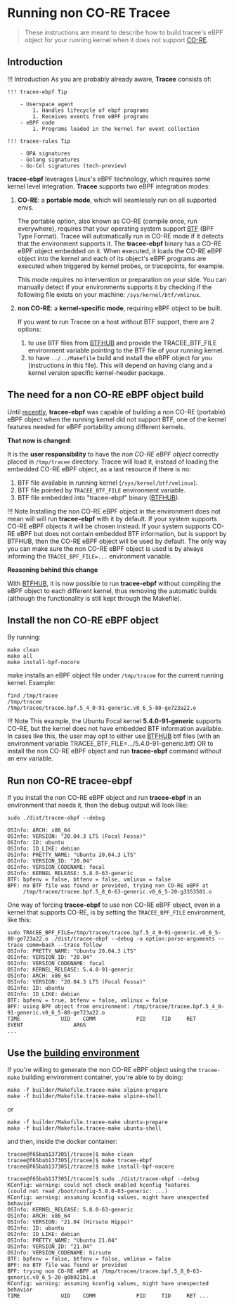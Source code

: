# Running non CO-RE Tracee

> These instructions are meant to describe how to build tracee's eBPF object
> for your running kernel when it does not support
> [CO-RE](https://nakryiko.com/posts/bpf-portability-and-co-re/).

## Introduction

!!! Introduction
    As you are probably already aware, **Tracee** consists of:

    !!! tracee-ebpf Tip

        - Userspace agent
            1. Handles lifecycle of ebpf programs
            1. Receives events from eBPF programs
        - eBPF code
            1. Programs loaded in the kernel for event collection

    !!! tracee-rules Tip

        - OPA signatures
        - Golang signatures
        - Go-Cel signatures (tech-preview)

**tracee-ebpf** leverages Linux's eBPF technology, which requires some kernel
level integration. **Tracee** supports two eBPF integration modes:

1. **CO-RE**: a **portable mode**, which will seamlessly run on all supported
   envs.

    The portable option, also known as CO-RE (compile once, run everywhere),
    requires that your operating system support
    [BTF](https://nakryiko.com/posts/btf-dedup/) (BPF Type Format). Tracee will
    automatically run in CO-RE mode if it detects that the environment supports
    it. The **tracee-ebpf** binary has a CO-RE eBPF object embedded on it. When
    executed, it loads the CO-RE eBPF object into the kernel and each of its
    object's eBPF programs are executed when triggered by kernel probes, or
    tracepoints, for example.

    This mode requires no intervention or preparation on your side.  You can
    manually detect if your environments supports it by checking if the
    following file exists on your machine: `/sys/kernel/btf/vmlinux`.

2. **non CO-RE**: a **kernel-specific mode**, requiring eBPF object to be built.

    If you want to run Tracee on a host without BTF support, there are 2 options:
    1. to use BTF files from [BTFHUB](https://github.com/aquasecurity/btfhub)
       and provide the TRACEE_BTF_FILE environment variable pointing to the BTF
       file of your running kernel.
    2. to have `../../Makefile` build and install the eBPF object for you
       (instructions in this file). This will depend on having clang and a
       kernel version specific kernel-header package.

## The need for a non CO-RE eBPF object build

Until [recently](https://github.com/aquasecurity/tracee/commit/20549fabefa37b70ca1b8bade8ae39ef0b934942),
**tracee-ebpf** was capable of building a non CO-RE (portable) eBPF object when
the running kernel did not support BTF, one of the kernel features needed for
eBPF portability among different kernels.

**That now is changed**:

It is the **user responsibility** to have the *non CO-RE eBPF object* correctly
placed in `/tmp/tracee` directory. Tracee will load it, instead of loading the
embedded CO-RE eBPF object, as a last resource if there is no:

1. BTF file available in running kernel (`/sys/kernel/btf/vmlinux`).
1. BTF file pointed by `TRACEE_BTF_FILE` environment variable.
1. BTF file embedded into "tracee-ebpf" binary ([BTFHUB](https://github.com/aquasecurity/btfhub)).

!!! Note
    Installing the non CO-RE eBPF object in the environment does not mean will
    will run **tracee-ebpf** with it by default. If your system supports CO-RE
    eBPF objects it will be chosen instead. If your system supports CO-RE eBPF
    but does not contain embedded BTF information, but is support by BTFHUB,
    then the CO-RE eBPF object will be used by default. The only way you can
    make sure the non CO-RE eBPF object is used is by always informing the
    `TRACEE_BPF_FILE=...` environment variable.

**Reasoning behind this change**

With [BTFHUB](https://github.com/aquasecurity/btfhub), it is now possible to
run **tracee-ebpf** without compiling the eBPF object to each different kernel,
thus removing the automatic builds (although the functionality is still kept
through the Makefile).

## Install the non CO-RE eBPF object

By running:

```text
make clean
make all
make install-bpf-nocore
```

make installs an eBPF object file under `/tmp/tracee` for the current running
kernel. Example:

```text
find /tmp/tracee
/tmp/tracee
/tmp/tracee/tracee.bpf.5_4_0-91-generic.v0_6_5-80-ge723a22.o
```

!!! Note
    This example, the Ubuntu Focal kernel **5.4.0-91-generic** supports CO-RE,
    but the kernel does not have embedded BTF information available. In cases
    like this, the user may opt to either use [BTFHUB](https://github.com/aquasecurity/btfhub)
    btf files (with an environment variable TRACEE_BTF_FILE=.../5.4.0-91-generic.btf)
    OR to install the non CO-RE eBPF object and run **tracee-ebpf** command
    without an env variable.

## Run non CO-RE tracee-ebpf

If you install the non CO-RE eBPF object and run **tracee-ebpf** in an
environment that needs it, then the debug output will look like:

```text
sudo ./dist/tracee-ebpf --debug

OSInfo: ARCH: x86_64
OSInfo: VERSION: "20.04.3 LTS (Focal Fossa)"
OSInfo: ID: ubuntu
OSInfo: ID_LIKE: debian
OSInfo: PRETTY_NAME: "Ubuntu 20.04.3 LTS"
OSInfo: VERSION_ID: "20.04"
OSInfo: VERSION_CODENAME: focal
OSInfo: KERNEL_RELEASE: 5.8.0-63-generic
BTF: bpfenv = false, btfenv = false, vmlinux = false
BPF: no BTF file was found or provided, trying non CO-RE eBPF at
     /tmp/tracee/tracee.bpf.5_8_0-63-generic.v0_6_5-20-g3353501.o
```

One way of forcing **tracee-ebpf** to use non CO-RE eBPF object, even in a kernel
that supports CO-RE, is by setting the `TRACEE_BPF_FILE` environment, like this:

```
sudo TRACEE_BPF_FILE=/tmp/tracee/tracee.bpf.5_4_0-91-generic.v0_6_5-80-ge723a22.o ./dist/tracee-ebpf --debug -o option:parse-arguments --trace comm=bash --trace follow
OSInfo: PRETTY_NAME: "Ubuntu 20.04.3 LTS"
OSInfo: VERSION_ID: "20.04"
OSInfo: VERSION_CODENAME: focal
OSInfo: KERNEL_RELEASE: 5.4.0-91-generic
OSInfo: ARCH: x86_64
OSInfo: VERSION: "20.04.3 LTS (Focal Fossa)"
OSInfo: ID: ubuntu
OSInfo: ID_LIKE: debian
BTF: bpfenv = true, btfenv = false, vmlinux = false
BPF: using BPF object from environment: /tmp/tracee/tracee.bpf.5_4_0-91-generic.v0_6_5-80-ge723a22.o
TIME             UID    COMM             PID     TID     RET              EVENT                ARGS
...
```

## Use the [building environment](./environment.md)

If you're willing to generate the non CO-RE eBPF object using the `tracee-make`
building environment container, you're able to by doing:

```text
make -f builder/Makefile.tracee-make alpine-prepare
make -f builder/Makefile.tracee-make alpine-shell
```
or
```text
make -f builder/Makefile.tracee-make ubuntu-prepare
make -f builder/Makefile.tracee-make ubuntu-shell
```

and then, inside the docker container:

```text
tracee@f65bab137305[/tracee]$ make clean
tracee@f65bab137305[/tracee]$ make tracee-ebpf
tracee@f65bab137305[/tracee]$ make install-bpf-nocore

tracee@f65bab137305[/tracee]$ sudo ./dist/tracee-ebpf --debug
KConfig: warning: could not check enabled kconfig features
(could not read /boot/config-5.8.0-63-generic: ...)
KConfig: warning: assuming kconfig values, might have unexpected behavior
OSInfo: KERNEL_RELEASE: 5.8.0-63-generic
OSInfo: ARCH: x86_64
OSInfo: VERSION: "21.04 (Hirsute Hippo)"
OSInfo: ID: ubuntu
OSInfo: ID_LIKE: debian
OSInfo: PRETTY_NAME: "Ubuntu 21.04"
OSInfo: VERSION_ID: "21.04"
OSInfo: VERSION_CODENAME: hirsute
BTF: bpfenv = false, btfenv = false, vmlinux = false
BPF: no BTF file was found or provided
BPF: trying non CO-RE eBPF at /tmp/tracee/tracee.bpf.5_8_0-63-generic.v0_6_5-20-g0b921b1.o
KConfig: warning: assuming kconfig values, might have unexpected behavior
TIME             UID    COMM             PID     TID     RET ...
```
